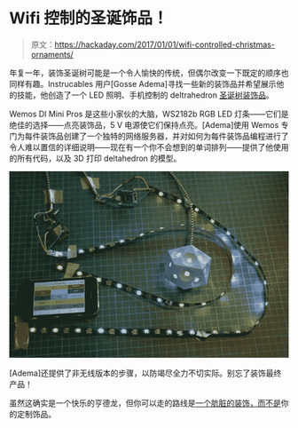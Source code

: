 # Wifi 控制的圣诞饰品！

> 原文：<https://hackaday.com/2017/01/01/wifi-controlled-christmas-ornaments/>

年复一年，装饰圣诞树可能是一个令人愉快的传统，但偶尔改变一下既定的顺序也同样有趣。Instrucables 用户[Gosse Adema]寻找一些新的装饰品并希望展示他的技能，他创造了一个 LED 照明、手机控制的 deltrahedron [圣诞树装饰品](http://www.instructables.com/id/Illuminated-Christmas-Tree-Ornament-WiFi-Controlle/?ALLSTEPS)。

Wemos DI Mini Pros 是这些小家伙的大脑，WS2182b RGB LED 灯条——它们是绝佳的选择——点亮装饰品，5 V 电源使它们保持点亮。[Adema]使用 Wemos 专门为每件装饰品创建了一个独特的网络服务器，并对如何为每件装饰品编程进行了令人难以置信的详细说明——现在有一个你不会想到的单词排列——提供了他使用的所有代码，以及 3D 打印 deltahedron 的模型。

[![Wireless Christmas Ornaments](img/dc4e058419f72cd75b3a5b27645c36ec.png)](https://hackaday.com/wp-content/uploads/2016/12/f3l6mfnivo8568s-large.jpg)

[Adema]还提供了非无线版本的步骤，以防竭尽全力不切实际。别忘了装饰最终产品！

虽然这确实是一个快乐的亨德龙，但你可以走的路线是[一个肮脏的装饰，而不是](http://hackaday.com/2011/12/16/electronic-ornament-will-definitely-put-dave-on-santas-naughty-list/)你的定制饰品。